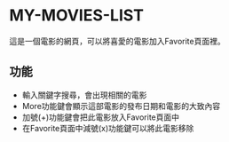 # MY-MOVIES-LIST
這是一個電影的網頁，可以將喜愛的電影加入Favorite頁面裡。

## 功能
- 輸入關鍵字搜尋，會出現相關的電影
- More功能鍵會顯示這部電影的發布日期和電影的大致內容
- 加號(+)功能鍵會把此電影放入Favorite頁面中
- 在Favorite頁面中減號(x)功能鍵可以將此電影移除
